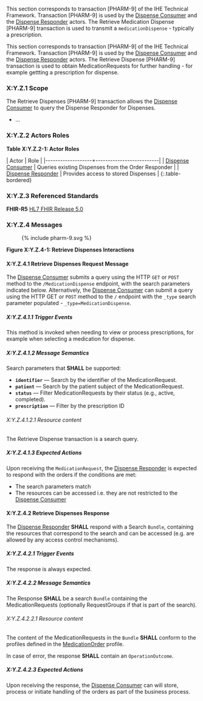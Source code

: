 This section corresponds to transaction [PHARM-9] of the IHE Technical Framework. Transaction [PHARM-9] is used by the [Dispense Consumer](actors-transactions.html#order-consumer) and the [Dispense Responder](actors-transactions.html#order-responder) actors. The Retrieve Medication Dispense [PHARM-9] transaction is used to transmit a `medicationDispense` - typically a prescription.



This section corresponds to transaction [PHARM-9] of the IHE Technical Framework. Transaction [PHARM-9] is used by the [Dispense Consumer](actors-transactions.html#order-consumer) and the [Dispense Responder](actors-transactions.html#order-responder) actors. The Retrieve Dispense [PHARM-9] transaction is used to obtain MedicationRequests for further handling - for example gettting a prescription for dispense.

### X:Y.Z.1 Scope

The Retrieve Dispenses [PHARM-9] transaction allows the [Dispense Consumer](actors-transactions.html#order-consumer) to query the Dispense Responder for Dispenses.
* ...

### X:Y.Z.2 Actors Roles

**Table X:Y.Z.2-1: Actor Roles**

| Actor | Role |
|-------------------+--------------------------|
| [Dispense Consumer](actors-transactions.html#order-consumer) | Queries existing Dispenses from the Order Responder |
| [Dispense Responder](actors-transactions.html#order-responder) | Provides access to stored Dispenses |
{:.table-bordered}

### X:Y.Z.3 Referenced Standards

**FHIR-R5** [HL7 FHIR Release 5.0](http://www.hl7.org/FHIR/R5)

### X:Y.Z.4 Messages

<figure>
{% include pharm-9.svg %}
</figure>

**Figure X:Y.Z.4-1: Retrieve Dispenses Interactions**

#### X:Y.Z.4.1 Retrieve Dispenses Request Message

The [Dispense Consumer](actors-transactions.html#order-consumer) submits a query using the HTTP `GET` or `POST` method to the `/MedicationDispense` endpoint, with the search parameters indicated below. 
Alternatively, the [Dispense Consumer](actors-transactions.html#order-consumer) can submit a query using the HTTP GET or `POST` method to the `/` endpoint with the `_type` search parameter populated - `_type=MedicationDispense`.

##### X:Y.Z.4.1.1 Trigger Events

This method is invoked when needing to view or process prescriptions, for example when selecting a medication for dispense.

##### X:Y.Z.4.1.2 Message Semantics

Search parameters that **SHALL** be supported:


- **`identifier`** — Search by the identifier of the MedicationRequest.  
- **`patient`** — Search by the patient subject of the MedicationRequest.  
- **`status`** — Filter MedicationRequests by their status (e.g., active, completed).  
- **`prescription`** — Filter by the prescription ID


###### X:Y.Z.4.1.2.1 Resource content

The Retrieve Dispense transaction is a search query. 

##### X:Y.Z.4.1.3 Expected Actions

Upon receiving the `MedicationRequest`, the [Dispense Responder](actors-transactions.html#order-responder) is expected to respond with the orders if the conditions are met:
* The search parameters match
* The resources can be accessed i.e. they are not restricted to the [Dispense Consumer](actors-transactions.html#order-consumer)


#### X:Y.Z.4.2 Retrieve Dispenses Response

The [Dispense Responder](actors-transactions.html#order-responder) **SHALL** respond with a Search `Bundle`, containing the resources that correspond to the search and can be accessed (e.g. are allowed by any access control mechanisms).

##### X:Y.Z.4.2.1 Trigger Events

The response is always expected.

##### X:Y.Z.4.2.2 Message Semantics

The Response **SHALL** be a search `Bundle` containing the MedicationRequests (optionally RequestGroups if that is part of the search).

###### X:Y.Z.4.2.2.1 Resource content


The content of the MedicationRequests in the `Bundle` **SHALL** conform to the profiles defined in the [MedicationOrder](StructureDefinition-IHEMedicationOrder.html) profile.

In case of error, the response **SHALL** contain an `OperationOutcome`.

##### X:Y.Z.4.2.3 Expected Actions

Upon receiving the response, the [Dispense Consumer](actors-transactions.html#order-consumer) can will store, process or initiate handling of the orders as part of the business process.
